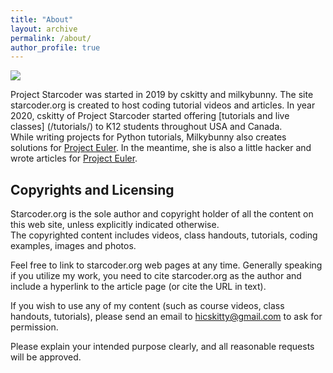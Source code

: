 ```yaml
---
title: "About"
layout: archive
permalink: /about/
author_profile: true
---
```


![](https://avatars3.githubusercontent.com/u/19498807?s=460&v=4)

Project Starcoder was started in 2019 by cskitty and milkybunny.  The site starcoder.org is created to host coding tutorial videos and articles.
In year 2020, cskitty of Project Starcoder started offering [tutorials and live classes] (/tutorials/) to K12 students throughout USA and Canada.  
While writing projects for Python tutorials, Milkybunny also creates solutions for [Project Euler](/tags/math/). In the meantime,  she is also a little hacker and wrote articles for [Project Euler](/tags/cryptography/).


## Copyrights and Licensing

Starcoder.org is the sole author and copyright holder of all the content on this web site, unless explicitly indicated otherwise.  
The copyrighted content includes videos, class handouts, tutorials, coding examples, images and photos.

Feel free to link to starcoder.org web pages at any time.  Generally speaking if you utilize my work, you need to cite starcoder.org as the author and include a hyperlink to the article page (or cite the URL in text).  

If you wish to use any of my content (such as course videos, class handouts, tutorials), please send an email to [hicskitty@gmail.com](mailto:hicskitty@gmail.com)  to ask for permission.  

Please explain your intended purpose clearly, and all reasonable requests will be approved.
